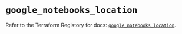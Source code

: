 # `google_notebooks_location`

Refer to the Terraform Registory for docs: [`google_notebooks_location`](https://registry.terraform.io/providers/hashicorp/google-beta/5.29.0/docs/resources/google_notebooks_location).
